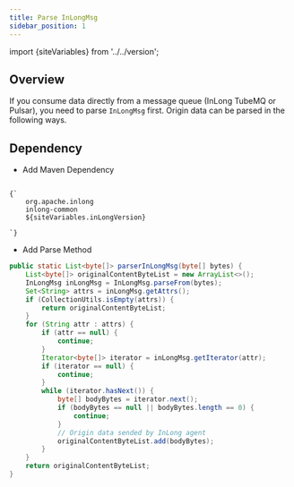 ```yaml
---
title: Parse InLongMsg
sidebar_position: 1
---
```


import {siteVariables} from '../../version';

## Overview
If you consume data directly from a message queue (InLong TubeMQ or Pulsar), you need to parse `InLongMsg` first. Origin data can be parsed in the following ways.

## Dependency
- Add Maven Dependency
<pre><code parentName="pre">
{`<dependency>
    <groupId>org.apache.inlong</groupId>
    <artifactId>inlong-common</artifactId>
    <version>${siteVariables.inLongVersion}</version>
</dependency>
`}
</code></pre>

- Add Parse Method
```java
public static List<byte[]> parserInLongMsg(byte[] bytes) {
    List<byte[]> originalContentByteList = new ArrayList<>();
    InLongMsg inLongMsg = InLongMsg.parseFrom(bytes);
    Set<String> attrs = inLongMsg.getAttrs();
    if (CollectionUtils.isEmpty(attrs)) {
        return originalContentByteList;
    }
    for (String attr : attrs) {
        if (attr == null) {
            continue;
        }
        Iterator<byte[]> iterator = inLongMsg.getIterator(attr);
        if (iterator == null) {
            continue;
        }
        while (iterator.hasNext()) {
            byte[] bodyBytes = iterator.next();
            if (bodyBytes == null || bodyBytes.length == 0) {
                continue;
            }
            // Origin data sended by InLong agent
            originalContentByteList.add(bodyBytes);
        }
    }
    return originalContentByteList;
}
```